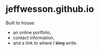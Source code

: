 jeffwesson.github.io
====================
Built to house:
 - an online portfolio,
 - contact information,
 - and a link to where I ~~blog~~ write.
